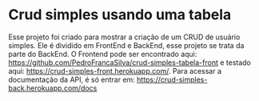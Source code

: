 # Crud simples usando uma tabela

Esse projeto foi criado para mostrar a criação de um CRUD de usuário simples. Ele é dividido em FrontEnd e BackEnd, esse projeto se trata da parte do BackEnd. O Frontend pode ser encontrado aqui: https://github.com/PedroFrancaSilva/crud-simples-tabela-front e testado aqui: https://crud-simples-front.herokuapp.com/. Para acessar a documentação da API, é só entrar em: https://crud-simples-back.herokuapp.com/docs
